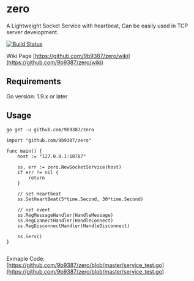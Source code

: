 # zero
A Lightweight Socket Service with heartbeat, Can be easily used in TCP server development.

[![Build Status](https://api.travis-ci.org/9b9387/zero.svg?branch=master)](https://travis-ci.org/9b9387/zero)

Wiki Page [https://github.com/9b9387/zero/wiki](https://github.com/9b9387/zero/wiki)

## Requirements

Go version: 1.9.x or later

## Usage

```
go get -u github.com/9b9387/zero
```

```
import "github.com/9b9387/zero"

func main() {
 	host := "127.0.0.1:18787"

 	ss, err := zero.NewSocketService(host)
	if err != nil {
		return
	}

	// set Heartbeat
	ss.SetHeartBeat(5*time.Second, 30*time.Second)

	// net event
	ss.RegMessageHandler(HandleMessage)
	ss.RegConnectHandler(HandleConnect)
	ss.RegDisconnectHandler(HandleDisconnect)

	ss.Serv()
}


```
Exmaple Code: [https://github.com/9b9387/zero/blob/master/service_test.go](https://github.com/9b9387/zero/blob/master/service_test.go)
